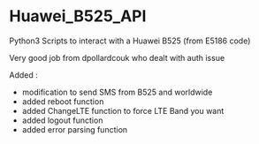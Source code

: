 # Huawei_B525_API
Python3 Scripts to interact with a Huawei B525 (from E5186 code)

Very good job from dpollardcouk who dealt with auth issue

Added :
- modification to send SMS from B525 and worldwide
- added reboot function
- added ChangeLTE function to force LTE Band you want
- added logout function
- added error parsing function
